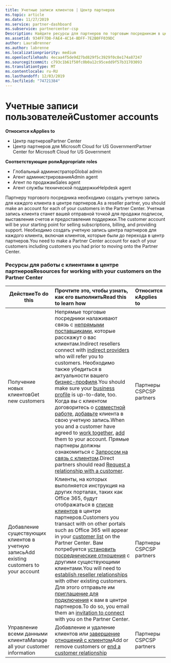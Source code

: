```yaml
---
title: Учетные записи клиентов | Центр партнеров
ms.topic: article
ms.date: 11/27/2019
ms.service: partner-dashboard
ms.subservice: partnercenter-csp
Description: Найдите ресурсы для партнеров по торговым посредникам в центре партнеров. Сюда входит необходимость создания учетных записей клиентов до продажи подписок, выставления счетов или поддержки предложений.
ms.assetid: 934FF7D8-FAE4-4C14-8DFF-7E2B0FF039DC
author: LauraBrenner
ms.author: labrenne
ms.localizationpriority: medium
ms.openlocfilehash: 4ecaa4f5de9d27bd829f5c3929f0c8e174a87247
ms.sourcegitcommit: c793c1b61f50fc0b0a12c95cedd9f57b31703093
ms.translationtype: MT
ms.contentlocale: ru-RU
ms.lasthandoff: 12/03/2019
ms.locfileid: "74721384"
---
```

# <a name="customer-accounts"></a><span data-ttu-id="c2eb4-104">Учетные записи пользователей</span><span class="sxs-lookup"><span data-stu-id="c2eb4-104">Customer accounts</span></span>

<span data-ttu-id="c2eb4-105">**Относится к**</span><span class="sxs-lookup"><span data-stu-id="c2eb4-105">**Applies to**</span></span>

-  <span data-ttu-id="c2eb4-106">Центр партнеров</span><span class="sxs-lookup"><span data-stu-id="c2eb4-106">Partner Center</span></span>
-  <span data-ttu-id="c2eb4-107">Центр партнеров для Microsoft Cloud for US Government</span><span class="sxs-lookup"><span data-stu-id="c2eb4-107">Partner Center for Microsoft Cloud for US Government</span></span>

<span data-ttu-id="c2eb4-108">**Соответствующие роли**</span><span class="sxs-lookup"><span data-stu-id="c2eb4-108">**Appropriate roles**</span></span>

- <span data-ttu-id="c2eb4-109">Глобальный администратор</span><span class="sxs-lookup"><span data-stu-id="c2eb4-109">Global admin</span></span>
- <span data-ttu-id="c2eb4-110">Агент администрирования</span><span class="sxs-lookup"><span data-stu-id="c2eb4-110">Admin agent</span></span>
- <span data-ttu-id="c2eb4-111">Агент по продажам</span><span class="sxs-lookup"><span data-stu-id="c2eb4-111">Sales agent</span></span>
- <span data-ttu-id="c2eb4-112">Агент службы технической поддержки</span><span class="sxs-lookup"><span data-stu-id="c2eb4-112">Helpdesk agent</span></span>

<span data-ttu-id="c2eb4-113">Партнеру торгового посредника необходимо создать учетную запись для каждого клиента в центре партнеров.</span><span class="sxs-lookup"><span data-stu-id="c2eb4-113">As a reseller partner, you should make an account for each of your customers in the Partner Center.</span></span> <span data-ttu-id="c2eb4-114">Учетная запись клиента станет вашей отправной точкой для продажи подписок, выставления счетов и предоставления поддержки.</span><span class="sxs-lookup"><span data-stu-id="c2eb4-114">The customer account will be your starting point for selling subscriptions, billing, and providing support.</span></span> <span data-ttu-id="c2eb4-115">Необходимо создать учетную запись центра партнеров для каждого клиента, включая клиентов, которые были до перехода в центр партнеров.</span><span class="sxs-lookup"><span data-stu-id="c2eb4-115">You need to make a Partner Center account for each of your customers including customers you had prior to moving onto the Partner Center.</span></span>

### <a name="resources-for-working-with-your-customers-on-the-partner-center"></a><span data-ttu-id="c2eb4-116">Ресурсы для работы с клиентами в центре партнеров</span><span class="sxs-lookup"><span data-stu-id="c2eb4-116">Resources for working with your customers on the Partner Center</span></span>

|<span data-ttu-id="c2eb4-117">**Действие**</span><span class="sxs-lookup"><span data-stu-id="c2eb4-117">**To do this**</span></span>   |<span data-ttu-id="c2eb4-118">**Прочтите это, чтобы узнать, как его выполнить**</span><span class="sxs-lookup"><span data-stu-id="c2eb4-118">**Read this to learn how**</span></span>   |<span data-ttu-id="c2eb4-119">**Относится к**</span><span class="sxs-lookup"><span data-stu-id="c2eb4-119">**Applies to**</span></span>|
|-----------------|:----------------------------|:--------------|
|<span data-ttu-id="c2eb4-120">Получение новых клиентов</span><span class="sxs-lookup"><span data-stu-id="c2eb4-120">Get new customers</span></span>|<span data-ttu-id="c2eb4-121">Непрямые торговые посредники налаживают связь с [непрямыми поставщиками](indirect-reseller-tasks-in-partner-center.md), которые расскажут о вас клиентам.</span><span class="sxs-lookup"><span data-stu-id="c2eb4-121">Indirect resellers connect with [indirect providers](indirect-reseller-tasks-in-partner-center.md) who will refer you to customers.</span></span> <span data-ttu-id="c2eb4-122">Необходимо также убедиться в актуальности вашего [бизнес-профиля](create-a-marketing-profile.md).</span><span class="sxs-lookup"><span data-stu-id="c2eb4-122">You should make sure your [business profile](create-a-marketing-profile.md) is up-to-date, too.</span></span> <span data-ttu-id="c2eb4-123">Когда вы с клиентом договоритесь о [совместной работе](responding-to-referrals.md), [добавьте](add-a-new-customer.md) клиента в свою учетную запись.</span><span class="sxs-lookup"><span data-stu-id="c2eb4-123">When you and a customer have agreed to [work together](responding-to-referrals.md), [add](add-a-new-customer.md) them to your account.</span></span> <span data-ttu-id="c2eb4-124">Прямые партнеры должны ознакомиться с [Запросом на связь с клиентом](request-a-relationship-with-a-customer.md).</span><span class="sxs-lookup"><span data-stu-id="c2eb4-124">Direct partners should read [ Request a relationship with a customer](request-a-relationship-with-a-customer.md).</span></span>|<span data-ttu-id="c2eb4-125">Партнеры CSP</span><span class="sxs-lookup"><span data-stu-id="c2eb4-125">CSP partners</span></span>|
|<span data-ttu-id="c2eb4-126">Добавление существующих клиентов в учетную запись</span><span class="sxs-lookup"><span data-stu-id="c2eb4-126">Add existing customers to your account</span></span>   | <span data-ttu-id="c2eb4-127">Клиенты, на которых выполняется инструкция на других порталах, таких как Office 365, будут отображаться в [списке клиентов](see-your-customer-list.md) в центре партнеров.</span><span class="sxs-lookup"><span data-stu-id="c2eb4-127">Customers you transact with on other portals such as Office 365 will appear in your [customer list](see-your-customer-list.md) on the Partner Center.</span></span> <span data-ttu-id="c2eb4-128">Вам потребуется [установить посреднические отношения](indirect-reseller-tasks-in-partner-center.md) с другими существующими клиентами.</span><span class="sxs-lookup"><span data-stu-id="c2eb4-128">You will need to [establish reseller relationships](indirect-reseller-tasks-in-partner-center.md) with other existing customers.</span></span> <span data-ttu-id="c2eb4-129">Для этого отправьте им [приглашение для подключения](responding-to-referrals.md) к вам в центре партнеров.</span><span class="sxs-lookup"><span data-stu-id="c2eb4-129">To do so, you email them an [invitation to connect](responding-to-referrals.md) with you on the Partner Center.</span></span>   | <span data-ttu-id="c2eb4-130">Партнеры CSP</span><span class="sxs-lookup"><span data-stu-id="c2eb4-130">CSP partners</span></span>   |
|<span data-ttu-id="c2eb4-131">Управление всеми данными клиента</span><span class="sxs-lookup"><span data-stu-id="c2eb4-131">Manage all your customer information</span></span>   | <span data-ttu-id="c2eb4-132">Добавление и удаление клиентов или [завершение отношений с клиентом](remove-a-relationship.md)</span><span class="sxs-lookup"><span data-stu-id="c2eb4-132">Add or remove customers or [end a customer relationship](remove-a-relationship.md)</span></span>|   <span data-ttu-id="c2eb4-133">Партнеры CSP</span><span class="sxs-lookup"><span data-stu-id="c2eb4-133">CSP partners</span></span> |